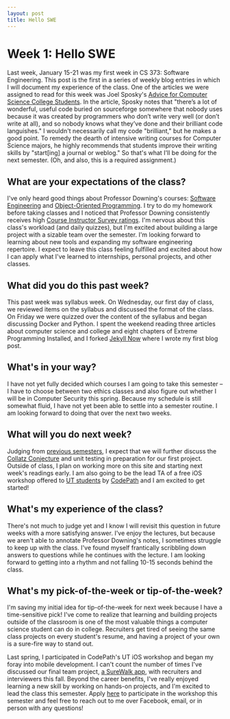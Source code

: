```yaml
---
layout: post
title: Hello SWE
---
```


# Week 1: Hello SWE

Last week, January 15-21 was my first week in CS 373: Software Engineering. This post is the first in a series of weekly blog entries in which I will document my experience of the class. One of the articles we were assigned to read for this week was Joel Sposky's [Advice for Computer Science College Students](https://www.joelonsoftware.com/2005/01/02/advice-for-computer-science-college-students). In the article, Sposky notes that "there’s a lot of wonderful, useful code buried on sourceforge somewhere that nobody uses because it was created by programmers who don’t write very well (or don’t write at all), and so nobody knows what they’ve done and their brilliant code languishes." I wouldn't necessarily call my code "brilliant," but he makes a good point. To remedy the dearth of intensive writing courses for Computer Science majors, he highly recommends that students improve their writing skills by "start[ing] a journal or weblog." So that's what I'll be doing for the next semester. (Oh, and also, this is a required assignment.)

## What are your expectations of the class?
I've only heard good things about Professor Downing's courses: [Software Engineering](http://www.cs.utexas.edu/users/downing/cs373) and [Object-Oriented Programming](http://www.cs.utexas.edu/users/downing/cs371p/). I try to do my homework before taking classes and I noticed that Professor Downing consistently receives high [Course Instructor Survey ratings](http://www.cs.utexas.edu/users/downing/cs373/Evaluations.html). I'm nervous about this class's workload (and daily quizzes), but I'm excited about building a large project with a sizable team over the semester. I'm looking forward to learning about new tools and expanding my software engineering repertoire. I expect to leave this class feeling fulfilled and excited about how I can apply what I've learned to internships, personal projects, and other classes.

## What did you do this past week?
This past week was syllabus week. On Wednesday, our first day of class, we reviewed items on the syllabus and discussed the format of the class. On Friday we were quizzed over the content of the syllabus and began discussing Docker and Python. I spent the weekend reading three articles about computer science and college and eight chapters of Extreme Programming Installed, and I forked [Jekyll Now](https://github.com/barryclark/jekyll-now) where I wrote my first blog post.

## What's in your way?
I have not yet fully decided which courses I am going to take this semester – I have to choose between two ethics classes and also figure out whether I will be in Computer Security this spring. Because my schedule is still somewhat fluid, I have not yet been able to settle into a semester routine. I am looking forward to doing that over the next two weeks.

## What will you do next week?
Judging from [previous semesters](https://web.archive.org/web/20170610094330/http://www.cs.utexas.edu:80/users/downing/cs373/Schedule.html), I expect that we will further discuss the [Collatz Conjecture](https://en.wikipedia.org/wiki/Collatz_conjecture) and unit testing in preparation for our first project. Outside of class, I plan on working more on this site and starting next week's readings early. I am also going to be the lead TA of a free iOS workshop offered to [UT students](https://apply.codepath.com/organizations/codepathorg/cohorts/119/locations/517/) by [CodePath](http://codepath.org/) and I am excited to get started!

## What's my experience of the class?
There's not much to judge yet and I know I will revisit this question in future weeks with a more satisfying answer. I've enjoy the lectures, but because we aren't able to annotate Professor Downing's notes, I sometimes struggle to keep up with the class. I've found myself frantically scribbling down answers to questions while he continues with the lecture. I am looking forward to getting into a rhythm and not falling 10-15 seconds behind the class.

## What's my pick-of-the-week or tip-of-the-week?
I'm saving my initial idea for tip-of-the-week for next week because I have a time-sensitive pick! I've come to realize that learning and building projects outside of the classroom is one of the most valuable things a computer science student can do in college. Recruiters get tired of seeing the same class projects on every student's resume, and having a project of your own is a sure-fire way to stand out.

Last spring, I participated in CodePath's UT iOS workshop and began my foray into mobile development. I can't count the number of times I've discussed our final team project, [a SureWalk app](https://github.com/codepath-surewalk/SureWalk), with recruiters and interviewers this fall. Beyond the career benefits, I've really enjoyed learning a new skill by working on hands-on projects, and I'm excited to lead the class this semester. Apply [here](https://apply.codepath.com/organizations/codepathorg/cohorts/119/locations/517/) to participate in the workshop this semester and feel free to reach out to me over Facebook, email, or in person with any questions!
